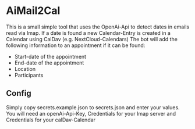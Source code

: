 # AiMail2Cal

This is a small simple tool that uses the OpenAi-Api to detect dates in emails read via Imap. If a date is found a new Calendar-Entry is created in a Calendar using CalDav (e.g. NextCloud-Calendars)
The bot will add the following information to an appointment if it can be found:
* Start-date of the appointment
* End-date of the appointment
* Location
* Participants

## Config
Simply copy secrets.example.json to secrets.json and enter your values. You will need an openAi-Api-Key, Credentials for your Imap server and Credentials for your calDav-Calendar
